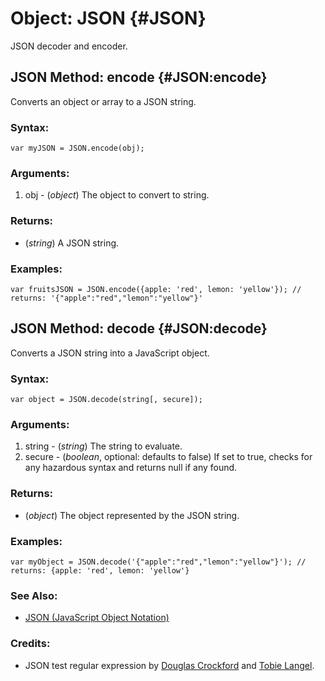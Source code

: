 # Object: JSON {#JSON}

JSON decoder and encoder.

## JSON Method: encode {#JSON:encode}

Converts an object or array to a JSON string.

### Syntax:

	var myJSON = JSON.encode(obj);

### Arguments:

1. obj - (*object*) The object to convert to string.

### Returns:

* (*string*) A JSON string.

### Examples:

	var fruitsJSON = JSON.encode({apple: 'red', lemon: 'yellow'}); // returns: '{"apple":"red","lemon":"yellow"}'

## JSON Method: decode {#JSON:decode}

Converts a JSON string into a JavaScript object.

### Syntax:

	var object = JSON.decode(string[, secure]);

### Arguments:

1. string - (*string*) The string to evaluate.
2. secure - (*boolean*, optional: defaults to false) If set to true, checks for any hazardous syntax and returns null if any found.

### Returns:

* (*object*) The object represented by the JSON string.

### Examples:

	var myObject = JSON.decode('{"apple":"red","lemon":"yellow"}'); // returns: {apple: 'red', lemon: 'yellow'}

### See Also:

- [JSON (JavaScript Object Notation)][]

### Credits:

- JSON test regular expression by [Douglas Crockford][] and [Tobie Langel][].

[Douglas Crockford]: http://crockford.com/
[JSON (JavaScript Object Notation)]: http://www.json.org/
[Tobie Langel]: http://tobielangel.com/

